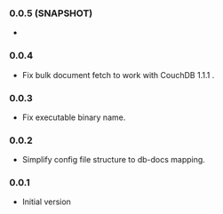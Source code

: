 ### 0.0.5 (SNAPSHOT)
* 

### 0.0.4 
* Fix bulk document fetch to work with CouchDB 1.1.1 .

### 0.0.3
* Fix executable binary name.

### 0.0.2
* Simplify config file structure to db-docs mapping.

### 0.0.1
* Initial version
